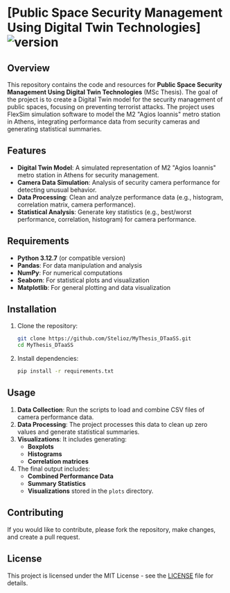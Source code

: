 # [Public Space Security Management Using Digital Twin Technologies] ![version](https://img.shields.io/badge/version-1.0.0-blue.svg)

## Overview
This repository contains the code and resources for **Public Space Security Management Using Digital Twin Technologies** (MSc Thesis). The goal of the project is to create a Digital Twin model for the security management of public spaces, focusing on preventing terrorist attacks. The project uses FlexSim simulation software to model the M2 "Agios Ioannis" metro station in Athens, integrating performance data from security cameras and generating statistical summaries.

## Features
- **Digital Twin Model**: A simulated representation of M2 "Agios Ioannis" metro station in Athens for security management.
- **Camera Data Simulation**: Analysis of security camera performance for detecting unusual behavior.
- **Data Processing**: Clean and analyze performance data (e.g., histogram, correlation matrix, camera performance).
- **Statistical Analysis**: Generate key statistics (e.g., best/worst performance, correlation, histogram) for camera performance.

## Requirements
- **Python 3.12.7** (or compatible version)
- **Pandas**: For data manipulation and analysis
- **NumPy**: For numerical computations
- **Seaborn**: For statistical plots and visualization
- **Matplotlib**: For general plotting and data visualization

## Installation
1. Clone the repository:
   ```bash
   git clone https://github.com/Stelioz/MyThesis_DTaaSS.git
   cd MyThesis_DTaaSS
   ```

2. Install dependencies:
   ```bash
   pip install -r requirements.txt
   ```

## Usage
1. **Data Collection**: Run the scripts to load and combine CSV files of camera performance data.
2. **Data Processing**: The project processes this data to clean up zero values and generate statistical summaries.
3. **Visualizations**: It includes generating:
   - **Boxplots**
   - **Histograms**
   - **Correlation matrices**
4. The final output includes:
   - **Combined Performance Data**
   - **Summary Statistics**
   - **Visualizations** stored in the `plots` directory.

## Contributing
If you would like to contribute, please fork the repository, make changes, and create a pull request.

## License
This project is licensed under the MIT License - see the [LICENSE](LICENSE) file for details.
